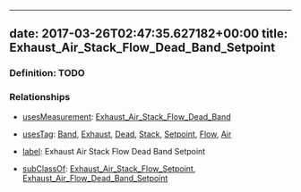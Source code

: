 
---
date: 2017-03-26T02:47:35.627182+00:00
title: Exhaust_Air_Stack_Flow_Dead_Band_Setpoint
---
### Definition: TODO

### Relationships

* [usesMeasurement](https://brickschema.org/schema/1.0/BrickFrame#usesMeasurement): [Exhaust_Air_Stack_Flow_Dead_Band](https://brickschema.org/schema/1.0/Brick#Exhaust_Air_Stack_Flow_Dead_Band)

* [usesTag](https://brickschema.org/schema/1.0/BrickFrame#usesTag): [Band](https://brickschema.org/schema/1.0/BrickTag#Band), [Exhaust](https://brickschema.org/schema/1.0/BrickTag#Exhaust), [Dead](https://brickschema.org/schema/1.0/BrickTag#Dead), [Stack](https://brickschema.org/schema/1.0/BrickTag#Stack), [Setpoint](https://brickschema.org/schema/1.0/BrickTag#Setpoint), [Flow](https://brickschema.org/schema/1.0/BrickTag#Flow), [Air](https://brickschema.org/schema/1.0/BrickTag#Air)

* [label](http://www.w3.org/2000/01/rdf-schema#label): Exhaust Air Stack Flow Dead Band Setpoint

* [subClassOf](http://www.w3.org/2000/01/rdf-schema#subClassOf): [Exhaust_Air_Stack_Flow_Setpoint](https://brickschema.org/schema/1.0/Brick#Exhaust_Air_Stack_Flow_Setpoint), [Exhaust_Air_Flow_Dead_Band_Setpoint](https://brickschema.org/schema/1.0/Brick#Exhaust_Air_Flow_Dead_Band_Setpoint)
